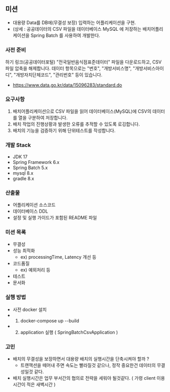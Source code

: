 ## 미션
- 대용량 Data를 DB에(무결성 보장) 입력하는 어플리케이션을 구현.
- (상세 : 공공데이터의 CSV 파일을 데이터베이스 MySQL 에 저장하는 배치어플리케이션을 Spring Batch 를 사용하여 개발한다.

### 사전 준비
하기 링크(공공데이터포털) "전국일반음식점표준데이터" 파일을 다운로드하고, CSV 파일 압축을 해제합니다.
데이터 항목으로는 "번호", "개방서비스명", "개방서비스아이디", "개방자치단체코드", "관리번호" 등이 있습니다.
- https://www.data.go.kr/data/15096283/standard.do

### 요구사항
1. 배치어플리케이션으로 CSV 파일을 읽어 데이터베이스(MySQL)에 CSV의 데이터를 열을 구분하여 저장합니다.
2. 배치 작업의 진행상황과 발생한 오류를 추적할 수 있도록 로깅합니다.
3. 배치의 기능을 검증하기 위해 단위테스트를 작성합니다.

### 개발 Stack
- JDK 17
- Spring Framework 6.x
- Spring Batch 5.x
- mysql 8.x
- gradle 8.x

### 산출물
- 어플리케이션 소스코드
- 데이터베이스 DDL
- 설정 및 실행 가이드가 포함된 README 파일

### 미션 목록
- 무결성
- 성능 최적화
    - ex) processingTime, Latency 개선 등
- 코드품질
    - ex) 예외처리 등
- 테스트
- 문서화

### 실행 방법
- 사전 docker 설치
- 1. docker-compose up --build
- 2. application 실행 ( SpringBatchCsvApplication )

### 고민 
- 배치의 무결성을 보장하면서 대용량 배치의 실행시간을 단축시켜야 할까 ?
  - 트랜잭션을 떼어내 주면 속도는 빨라질것 같으나, 정작 중요한건 데이터의 무결성일것 같다.
- 배치 실행시간은 업무 부서간의 협의로 전략을 세워야 될것같다. ( 가령 client 이용시간이 적은 새벽시간 )
 